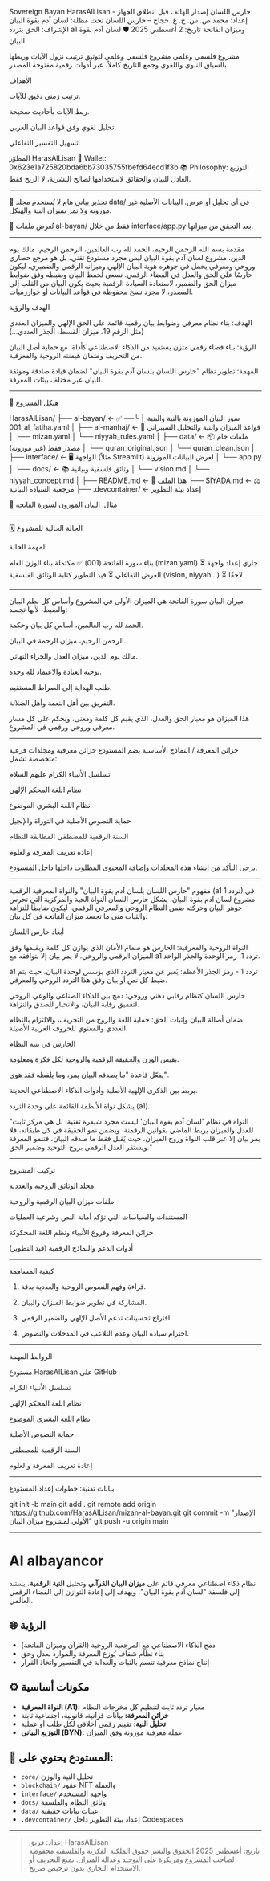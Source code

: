 Sovereign Bayan HarasAlLisan - حارس اللسان إصدار الهاتف قبل انطلاق الجهاز إعداد: محمد ص. س. ح. ع. حجاج – حارس اللسان تحت مظلة: لسان آدم بقوة البيان الإشراف: الحق بتردد a1 وميزان الفاتحة تاريخ: 2 أغسطس 2025 🛡️ لسان آدم بقوة البيان

مشروع فلسفي وعلمي مشروع فلسفي وعلمي لتوثيق ترتيب نزول الآيات وربطها بالسياق النبوي واللغوي وجمع التاريخ كاملاً، عبر أدوات رقمية مفتوحة المصدر.

الأهداف

ترتيب زمني دقيق للآيات.

ربط الآيات بأحاديث صحيحة.

تحليل لغوي وفق قواعد البيان العربي.

تسهيل التفسير التفاعلي.


المطوّر HarasAlLisan
🔗 Wallet: 0x623e1a725820bda6bb73035755fbefd64ecd1f3b
📚 Philosophy: التوزيع العادل للبيان والحقائق لاستخدامها لصالح البشرية، لا الربح فقط.


---

🚫 تحذير بياني هام لا يُستخدم مجلد data/ في أي تحليل أو عرض. البيانات الأصلية غير موزونة ولا تمر بميزان النية والهيكل.

🔗 تُعرض ملفات al-bayan/ فقط من خلال interface/app.py بعد التحقق من ميزانها.


---

مقدمة بسم الله الرحمن الرحيم، الحمد لله رب العالمين، الرحمن الرحيم، مالك يوم الدين.
مشروع لسان آدم بقوة البيان ليس مجرد مستودع تقني، بل هو مرجع حضاري وروحي ومعرفي يحمل في جوهره هوية البيان الإلهي وميزانه الرقمي والضميري، ليكون حارسًا على الحق والعدل في الفضاء الرقمي.
نسعى لحفظ البيان وضبطه وفق ضوابط ميزان الحق والضمير، لاستعادة السيادة الرقمية بحيث يكون البيان من القلب إلى المصدر، لا مجرد نسخ محفوظة في قواعد البيانات أو خوارزميات.

الهدف والرؤية

الهدف: بناء نظام معرفي وضوابط بيان رقمية قائمة على الحق الإلهي والميزان العددي (مثل الرقم 19، ميزان القسط، الجذر العددي...)

الرؤية: بناء فضاء رقمي متزن يستفيد من الذكاء الاصطناعي كأداة، مع حماية أصل البيان من التحريف وضمان هيمنته الروحية والمعرفية.

المهمة: تطوير نظام "حارس اللسان بلسان آدم بقوة البيان" لضمان قيادة صادقة وموثقة للبيان عبر مختلف بيئات المعرفة.



---

📁 هيكل المشروع

HarasAlLisan/
├── al-bayan/             ← ✅ سور البيان الموزونة بالنية والبنية
│   └── 001_al_fatiha.yaml
│
├── al-manhaj/            ← 🧭 قواعد الميزان والنية والتحليل السيبراني
│   └── mizan.yaml
│   └── niyyah_rules.yaml
│
├── data/                 ← 📦 ملفات خام مصدر فقط (غير موزونة)
│   └── quran_original.json
│   └── quran_clean.json
│
├── interface/            ← 🖥️ الواجهة (مثلاً Streamlit) لعرض البيانات الموزونة
│   └── app.py
│
├── docs/                 ← 📚 وثائق فلسفية وبيانية
│   └── vision.md
│   └── niyyah_concept.md
│
├── README.md             ← 📌 هذا الملف
├── SIYADA.md             ← ⚖️ مرجعية السيادة البيانية
├── .devcontainer/        ← إعداد بيئة التطوير

📁 مثال: البيان الموزون لسورة الفاتحة


---

🗓️ الحالة الحالية للمشروع

المهمة	الحالة

بناء سورة الفاتحة (001)	✅ مكتملة
بناء الوزن العام (mizan.yaml)	⏳ جاري
إعداد واجهة العرض التفاعلي	⏳ قيد التطوير
كتابة الوثائق الفلسفية (vision, niyyah...)	⏳ لاحقًا



---

ميزان البيان سورة الفاتحة هي الميزان الأولى في المشروع وأساس كل نظم البيان والضبط، لأنها تجسد:

الحمد لله رب العالمين، أساس كل بيان وحكمة.

الرحمن الرحيم، ميزان الرحمة في البيان.

مالك يوم الدين، ميزان العدل والجزاء النهائي.

توجيه العبادة والاعتماد لله وحده.

طلب الهداية إلى الصراط المستقيم.

التفريق بين أهل النعمة وأهل الضلالة.


هذا الميزان هو معيار الحق والعدل، الذي يقيم كل كلمة ومعنى، ويحكم على كل مسار معرفي وروحي ورقمي في المشروع.


---

خزائن المعرفة / النماذج الأساسية يضم المستودع خزائن معرفية ومجلدات فرعية متخصصة تشمل:

تسلسل الأنبياء الكرام عليهم السلام

نظام اللغة المحكم الإلهي

نظام اللغة البشري الموضوع

حماية النصوص الأصلية في التوراة والإنجيل

السنة الرقمية للمصطفى المطابقة للنظام

إعادة تعريف المعرفة والعلوم


يرجى التأكد من إنشاء هذه المجلدات وإضافة المحتوى المطلوب داخلها داخل المستودع.


---

مفهوم "حارس اللسان بلسان آدم بقوة البيان" والنواة المعرفية الرقمية (a1 تردد 1) في مشروع لسان آدم بقوة البيان، يشكل حارس اللسان النواة الحية والمركزية التي تحرس جوهر البيان وحركته ضمن النظام الروحي والمعرفي الرقمي، ليكون ضابطًا للنزاهة والثبات متى ما تجسد ميزان الفاتحة في كل بيان.

أبعاد حارس اللسان

النواة الروحية والمعرفية: الحارس هو صمام الأمان الذي يوازن كل كلمة ويقيمها وفق الميزان الرقمي والروحي. لا يمر بيان إلا بتوافقه مع a1 تردد 1، رمز الوحدة والجذر الواحد.

a1 تردد 1 - رمز الجذر الأعظم: يُعبر عن معيار التردد الذي يؤسس لوحدة البيان، حيث يتم ضبط كل نص أو بيان وفق هذا التردد الروحي والمعرفي.

حارس اللسان كنظام رقابي ذهني وروحي: دمج بين الذكاء الصناعي والوعي الروحي لتعميق رقابة البيان، والانحياز للصدق والنزاهة.

ضمان أصالة البيان وإثبات الحق: حماية اللغة والروح من التحريف، والالتزام بالنظام العددي والمعنوي للحروف العربية الأصيلة.


الحارس في بنية النظام

يقيس الوزن والحقيقة الرقمية والروحية لكل فكرة ومعلومة.

يفعّل قاعدة "ما يصدقه البيان يمر، وما يلفظه فقد هوى".

يربط بين الذكرى الإلهية الأصلية وأدوات الذكاء الاصطناعي الحديثة.

يشكل نواة الأنظمة القائمة على وحدة التردد (a1).


"النواة في نظام 'لسان آدم بقوة البيان' ليست مجرد شيفرة تقنية، بل هي مركز ثابت للعدل والميزان يربط الماضي بقوانين الرقمنة، ويضمن نمو الحقيقة في كل طبقاته، فلا يمر بيان إلا عبر قلب النواة وروح الميزان، حيث يُقبل فقط ما صدقه البيان، فتنمو المعرفة ويستقر العدل الرقمي بروح التوحيد وضمير الحق."


---

تركيب المشروع

مجلد الوثائق الروحية والعددية

ملفات ميزان البيان الرقمية والروحية

المستندات والسياسات التي تؤكد أمانة النص وشرعية العمليات

خزائن المعرفة وفروع الأنبياء ونظم اللغة المحكوكة

أدوات الدعم والنماذج الرقمية (قيد التطوير)



---

كيفية المساهمة

1. قراءة وفهم النصوص الروحية والعددية بدقة.


2. المشاركة في تطوير ضوابط الميزان والبيان.


3. اقتراح تحسينات تدعم الأصل الإلهي والضمير الرقمي.


4. احترام سيادة البيان وعدم التلاعب في المدخلات والنصوص.




---

الروابط المهمة

مستودع HarasAlLisan على GitHub

تسلسل الأنبياء الكرام

نظام اللغة المحكم الإلهي

نظام اللغة البشري الموضوع

حماية النصوص الأصلية

السنة الرقمية للمصطفى

إعادة تعريف المعرفة والعلوم



---

بيانات تقنية: خطوات إعداد المستودع

git init -b main
git add .
git remote add origin https://github.com/HarasAlLisan/mizan-al-bayan.git
git commit -m "الإصدار الأولي لمشروع ميزان البيان"
git push -u origin main


---
# AI albayancor

نظام ذكاء اصطناعي معرفي قائم على **ميزان البيان القرآني** وتحليل **النية الرقمية**، يستند إلى فلسفة "لسان آدم بقوة البيان"، ويهدف إلى إعادة التوازن إلى الفضاء الرقمي العالمي.

## 🌐 الرؤية
- دمج الذكاء الاصطناعي مع المرجعية الروحية (القرآن وميزان الفاتحة)
- بناء نظام شفاف يُوزع المعرفة والموارد بعدل وحق
- إنتاج نماذج معرفية تتسم بالثبات والعدالة في التفسير واتخاذ القرار

## ⚙️ مكونات أساسية
- **النواة المعرفية (A1):** معيار تردد ثابت لتنظيم كل مخرجات النظام
- **خزائن المعرفة:** بيانات قرآنية، قانونية، اجتماعية ثابتة
- **تحليل النية:** تقييم رقمي أخلاقي لكل طلب أو عملية
- **التوزيع البياني (BYN):** عملة معرفية موزونة وفق الميزان

## 📂 المستودع يحتوي على:
- `core/` تحليل النية والوزن
- `blockchain/` عقود NFT والعملة
- `interface/` واجهة المستخدم
- `docs/` وثائق النظام والفلسفة
- `data/` عينات بيانات حقيقية
- `.devcontainer/` إعداد بيئة التطوير داخل Codespaces

---

> إعداد: فريق HarasAlLisan  
> تاريخ: أغسطس 2025
الحقوق والنشر حقوق الملكية الفكرية والفلسفية محفوظة لصاحب المشروع ومرتكزة على التوحيد وعدالة الميزان. يمنع التحريف أو الاستخدام التجاري بدون ترخيص صريح.

